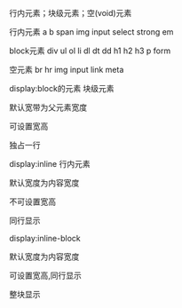 行内元素；块级元素；空\(void\)元素

行内元素 a b span img input select strong em

block元素 div ul ol li dl dt dd h1 h2 h3 p form

空元素 br hr img input link meta



display:block的元素 块级元素

默认宽带为父元素宽度

可设置宽高

独占一行



display:inline 行内元素

默认宽度为内容宽度

不可设置宽高

同行显示



display:inline-block

默认宽度为内容宽度

可设置宽高,同行显示

整块显示

